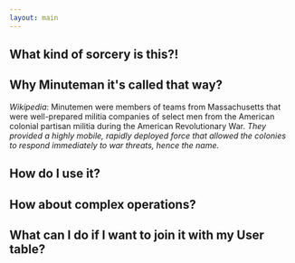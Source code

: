 ```yaml
---
layout: main
---
```


## What kind of sorcery is this?!

## Why Minuteman it's called that way?

_Wikipedia_: Minutemen were members of teams from Massachusetts that were
well-prepared
militia companies of select men from the American colonial partisan militia
during the American Revolutionary War. _They provided a highly mobile, rapidly
deployed force that allowed the colonies to respond immediately to war threats,
hence the name._

## How do I use it?

<script src="https://gist.github.com/4120070.js?file=install.sh"></script>

<script src="https://gist.github.com/4120070.js?file=minuteman_example.rb"></script>

## How about complex operations?

<script src="https://gist.github.com/4120070.js?file=minuteman_operations.rb"></script>

## What can I do if I want to join it with my User table?

<script src="https://gist.github.com/4120070.js?file=minuteman_array.rb"></script>

